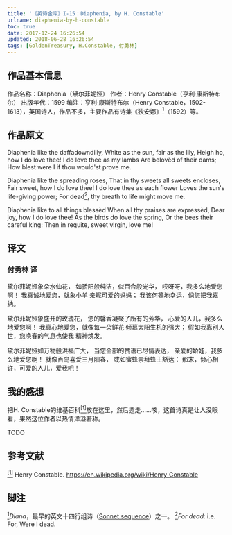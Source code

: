 ```yaml
---
title: '《英诗金库》I-15：Diaphenia, by H. Constable'
urlname: diaphenia-by-h-constable
toc: true
date: 2017-12-24 16:26:54
updated: 2018-06-28 16:26:54
tags: [GoldenTreasury, H.Constable, 付勇林]
---
```


## 作品基本信息

作品名称：Diaphenia（黛尔菲妮娅）
作者：Henry Constable（亨利·康斯特布尔）
出版年代：1599
编注：亨利·康斯特布尔（Henry Constable，1502-1613），英国诗人，作品不多，主要作品有诗集《狄安娜》<a href="#note1" id="note1ref"><sup>1</sup></a>（1592）等。

## 作品原文
Diaphenia like the daffadowndilly,
White as the sun, fair as the lily,
Heigh ho, how I do love thee!
I do love thee as my lambs
Are belovèd of their dams;
How blest were I if thou would'st prove me.

Diaphenia like the spreading roses,
That in thy sweets all sweets encloses,
Fair sweet, how I do love thee!
I do love thee as each flower
Loves the sun's life-giving power;
For dead<a href="#note2" id="note2ref"><sup>2</sup></a>, thy breath to life might move me.

Diaphenia like to all things blessèd
When all thy praises are expressèd,
Dear joy, how I do love thee!
As the birds do love the spring,
Or the bees their careful king:
Then in requite, sweet virgin, love me!


## 译文
### 付勇林 译
黛尔菲妮娅象朵水仙花，
如骄阳般纯洁，似百合般光华，
哎呀呀，我多么地爱您啊！
我真诚地爱您，就象小羊
亲昵可爱的妈妈；
我该何等地幸运，倘您把我嘉纳。

黛尔菲妮娅象盛开的玫瑰花，
您的馨香凝聚了所有的芳华，
心爱的人儿，我多么地爱您啊！
我真心地爱您，就像每一朵鲜花
倾慕太阳生机的强大；
假如我离别人世，您唤春的气息也使我
精神焕发。

黛尔菲妮娅如万物般洪福广大，
当您全部的赞语已尽情表达，
亲爱的娇娃，我多么地爱您啊！
就像百鸟喜爱三月阳春，
或如蜜蜂崇拜蜂王豁达：
那末，倾心相许，可爱的人儿，爱我吧！


## 我的感想

把H. Constable的维基百科<a href="#bib1" id="bib1ref"><sup>[1]</sup></a>放在这里，然后遁走……咳，这首诗真是让人没眼看，果然这位作者以热情洋溢著称。

TODO

## 参考文献
<a id="bib1" href="#bib1ref"><sup>[1]</sup></a> Henry Constable. <https://en.wikipedia.org/wiki/Henry_Constable>

## 脚注
<a id="note1" href="#note1ref"><sup>1</sup></a>*Diana*，最早的英文十四行组诗（[Sonnet sequence](https://en.wikipedia.org/wiki/Sonnet_sequence)）之一。
<a id="note2" href="#note2ref"><sup>2</sup></a>*For dead*: i.e. For, Were I dead.
